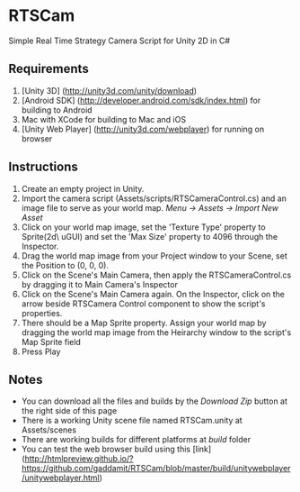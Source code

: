 RTSCam
======

Simple Real Time Strategy Camera Script for Unity 2D in C# 

Requirements
------
1. [Unity 3D] (http://unity3d.com/unity/download)
2. [Android SDK] (http://developer.android.com/sdk/index.html) for building to Android 
3. Mac with XCode for building to Mac and iOS
4. [Unity Web Player] (http://unity3d.com/webplayer) for running on browser

Instructions
------
1. Create an empty project in Unity.
2. Import the camera script (Assets/scripts/RTSCameraControl.cs) and an image file to serve as your world map. *Menu -> Assets -> Import New Asset*
3. Click on your world map image, set the 'Texture Type' property to Sprite(2d\ uGUI) and set the 'Max Size' property to 4096 through the Inspector.
4. Drag the world map image from your Project window to your Scene, set the Position to (0, 0, 0).
5. Click on the Scene's Main Camera, then apply the RTSCameraControl.cs by dragging it to Main Camera's Inspector
6. Click on the Scene's Main Camera again. On the Inspector, click on the arrow beside RTSCamera Control component to show the script's properties.
7. There should be a Map Sprite property. Assign your world map by dragging the world map image from the Heirarchy window to the script's Map Sprite field
8. Press Play

Notes
------
- You can download all the files and builds by the *Download Zip* button at the right side of this page
- There is a working Unity scene file named RTSCam.unity at Assets/scenes
- There are working builds for different platforms at *build* folder
- You can test the web browser build using this [link] (http://htmlpreview.github.io/?https://github.com/gaddamit/RTSCam/blob/master/build/unitywebplayer/unitywebplayer.html)
